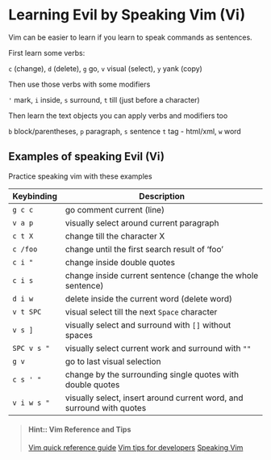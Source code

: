 # Learning Evil by Speaking Vim (Vi)

Vim can be easier to learn if you learn to speak commands as sentences.

First learn some verbs:

`c` (change), `d` (delete), `g` go, `v` visual (select), `y` yank (copy)

Then use those verbs with some modifiers

`'` mark, `i` inside, `s` surround, `t` till (just before a character)

Then learn the text objects you can apply verbs and modifiers too

`b` block/parentheses, `p` paragraph, `s` sentence  `t` tag - html/xml, `w` word


## Examples of speaking Evil (Vi)

Practice speaking vim with these examples

| Keybinding  | Description                                                           |
|-------------|-----------------------------------------------------------------------|
| `g c c`     | go comment current (line)                                             |
| `v a p`     | visually select around current paragraph                              |
| `c t X`     | change till the character X                                           |
| `c /foo`    | change until the first search result of ‘foo’                         |
| `c i "`     | change inside double quotes                                           |
| `c i s`     | change inside current sentence (change the whole sentence)            |
| `d i w`     | delete inside the current word (delete word)                          |
| `v t SPC`   | visual select till the next `Space` character                         |
| `v s ]`     | visually select and surround with `[]` without spaces                 |
| `SPC v s "` | visually select current work and surround with `""`                   |
| `g v`       | go to last visual selection                                           |
| `c s ' "`   | change by the surrounding single quotes with double quotes            |
| `v i w s "` | visually select, insert around current word, and surround with quotes |


> #### Hint:: Vim Reference and Tips
> [Vim quick reference guide](vim-quick-reference.html)
> [Vim tips for developers](vim-tips-for-developers.html)
> [Speaking Vim](https://stackoverflow.com/questions/1218390/what-is-your-most-productive-shortcut-with-vim/1220118#1220118)
